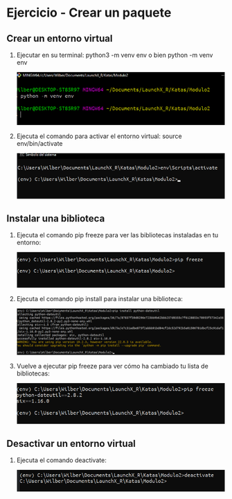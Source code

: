 # Ejercicio - Crear un paquete

## Crear un entorno virtual

1. Ejecutar en su terminal: python3 -m venv env o bien python -m venv env

    ![](./img/1.png)
2. Ejecuta el comando para activar el entorno virtual: source env/bin/activate

    ![](./img/2.png)

## Instalar una biblioteca

1. Ejecuta el comando pip freeze para ver las bibliotecas instaladas en tu entorno:

    ![](./img/3.png)
2. Ejecuta el comando pip install para instalar una biblioteca:

    ![](./img/4.png)
3. Vuelve a ejecutar pip freeze para ver cómo ha cambiado tu lista de bibliotecas:

    ![](./img/5.png)

## Desactivar un entorno virtual

1. Ejecuta el comando deactivate:

    ![](./img/6.png)